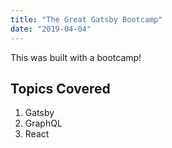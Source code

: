 ```yaml
---
title: "The Great Gatsby Bootcamp"
date: "2019-04-04"
---
```


This was built with a bootcamp!

## Topics Covered

1. Gatsby
2. GraphQL
3. React